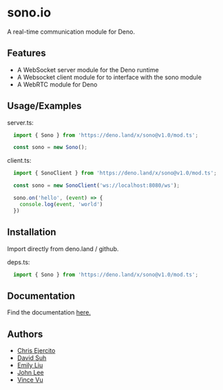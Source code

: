 
# sono.io

A real-time communication module for Deno.
## Features

- A WebSocket server module for the Deno runtime
- A Websocket client module for to interface with the sono module
- A WebRTC module for Deno


## Usage/Examples

server.ts:
```typescript
  import { Sono } from 'https://deno.land/x/sono@v1.0/mod.ts';

  const sono = new Sono();
```

client.ts:
```typescript
  import { SonoClient } from 'https://deno.land/x/sono@v1.0/mod.ts';

  const sono = new SonoClient('ws://localhost:8080/ws');

  sono.on('hello', (event) => {
    console.log(event, 'world')
  })
```

  ## Installation

Import directly from deno.land / github.

deps.ts:
```typescript
  import { Sono } from 'https://deno.land/x/sono@v1.0/mod.ts';
```

## Documentation
Find the documentation [here.](http://sono.land)

## Authors

- [Chris Ejercito](https://github.com/chris-paul-ejercito)
- [David Suh](https://github.com/DavidJinSuh90)
- [Emily Liu](https://github.com/a-creation)
- [John Lee](https://github.com/JohnL64)
- [Vince Vu](https://github.com/vin-vu)